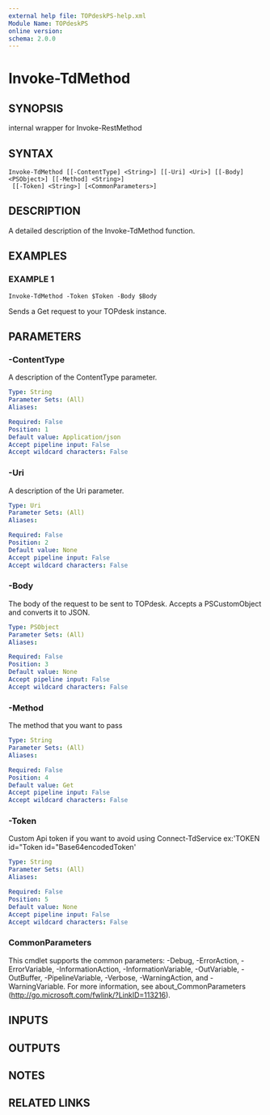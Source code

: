 ```yaml
---
external help file: TOPdeskPS-help.xml
Module Name: TOPdeskPS
online version:
schema: 2.0.0
---
```


# Invoke-TdMethod

## SYNOPSIS
internal wrapper for Invoke-RestMethod

## SYNTAX

```
Invoke-TdMethod [[-ContentType] <String>] [[-Uri] <Uri>] [[-Body] <PSObject>] [[-Method] <String>]
 [[-Token] <String>] [<CommonParameters>]
```

## DESCRIPTION
A detailed description of the Invoke-TdMethod function.

## EXAMPLES

### EXAMPLE 1
```
Invoke-TdMethod -Token $Token -Body $Body
```

Sends a Get request to your TOPdesk instance.

## PARAMETERS

### -ContentType
A description of the ContentType parameter.

```yaml
Type: String
Parameter Sets: (All)
Aliases:

Required: False
Position: 1
Default value: Application/json
Accept pipeline input: False
Accept wildcard characters: False
```

### -Uri
A description of the Uri parameter.

```yaml
Type: Uri
Parameter Sets: (All)
Aliases:

Required: False
Position: 2
Default value: None
Accept pipeline input: False
Accept wildcard characters: False
```

### -Body
The body of the request to be sent to TOPdesk.
Accepts a PSCustomObject and converts it to JSON.

```yaml
Type: PSObject
Parameter Sets: (All)
Aliases:

Required: False
Position: 3
Default value: None
Accept pipeline input: False
Accept wildcard characters: False
```

### -Method
The method that you want to pass

```yaml
Type: String
Parameter Sets: (All)
Aliases:

Required: False
Position: 4
Default value: Get
Accept pipeline input: False
Accept wildcard characters: False
```

### -Token
Custom Api token if you want to avoid using Connect-TdService ex:'TOKEN id="Token id="Base64encodedToken'

```yaml
Type: String
Parameter Sets: (All)
Aliases:

Required: False
Position: 5
Default value: None
Accept pipeline input: False
Accept wildcard characters: False
```

### CommonParameters
This cmdlet supports the common parameters: -Debug, -ErrorAction, -ErrorVariable, -InformationAction, -InformationVariable, -OutVariable, -OutBuffer, -PipelineVariable, -Verbose, -WarningAction, and -WarningVariable.
For more information, see about_CommonParameters (http://go.microsoft.com/fwlink/?LinkID=113216).

## INPUTS

## OUTPUTS

## NOTES

## RELATED LINKS
